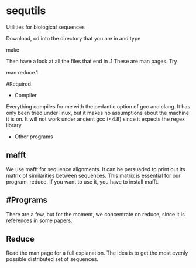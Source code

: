 # sequtils
Utilities for biological sequences

Download, cd into the directory that you are in and type

 make

Then have a look at all the files that end in .1 These are man pages.
Try

 man reduce.1

#Required

* Compiler

Everything compiles for me with the pedantic option of gcc and clang.
It has only been tried under linux, but it makes no assumptions about the machine it is on.
It will not work under ancient gcc (<4.8) since it expects the regex library.

* Other programs

mafft
-----
We use mafft for sequence alignments. It can be persuaded to print out its matrix of similarities between sequences. This matrix is essential for our program, reduce.
If you want to use it, you have to install mafft.

#Programs
--------
There are a few, but for the moment, we concentrate on reduce, since it is references in some papers.

Reduce
------
Read the man page for a full explanation. The idea is to get the most evenly possible distributed set of sequences.